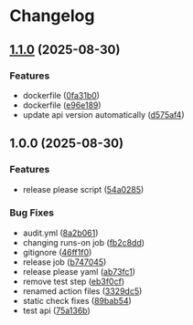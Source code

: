 # Changelog

## [1.1.0](https://github.com/marcosvdn7/gopher-social/compare/v1.0.0...v1.1.0) (2025-08-30)


### Features

* dockerfile ([0fa31b0](https://github.com/marcosvdn7/gopher-social/commit/0fa31b0e88063af172e0e9b2bc489007553aeaf3))
* dockerfile ([e96e189](https://github.com/marcosvdn7/gopher-social/commit/e96e1897dd35fdfa335ff140eab92e312410da90))
* update api version automatically ([d575af4](https://github.com/marcosvdn7/gopher-social/commit/d575af4406616dd013d8cffec2cbc1829ed591e8))

## 1.0.0 (2025-08-30)


### Features

* release please script ([54a0285](https://github.com/marcosvdn7/gopher-social/commit/54a0285b2b6ba5db48fb40ee44a984b4b0900e5f))


### Bug Fixes

* audit.yml ([8a2b061](https://github.com/marcosvdn7/gopher-social/commit/8a2b061ba4d2db6a3de1917857d21ac1fb3ff0c1))
* changing runs-on job ([fb2c8dd](https://github.com/marcosvdn7/gopher-social/commit/fb2c8dde13b4e650f2874d346cb93a16cc06cd39))
* gitignore ([46ff1f0](https://github.com/marcosvdn7/gopher-social/commit/46ff1f08afd98c5f3c9ff931d0690e6f68be41d2))
* release job ([b747045](https://github.com/marcosvdn7/gopher-social/commit/b7470455e443b0a937f1412dea9ac10f4da6bec2))
* release please yaml ([ab73fc1](https://github.com/marcosvdn7/gopher-social/commit/ab73fc115fc63ca10d1955aa7c30300b66169939))
* remove test step ([eb3f0cf](https://github.com/marcosvdn7/gopher-social/commit/eb3f0cf72ca72367087cbeec39cbc9c1617d23cf))
* renamed action files ([3329dc5](https://github.com/marcosvdn7/gopher-social/commit/3329dc53103a258ecfb6c795dfc1380abf151be9))
* static check fixes ([89bab54](https://github.com/marcosvdn7/gopher-social/commit/89bab54979386b578adf707209b2f8e70ed39c6e))
* test api ([75a136b](https://github.com/marcosvdn7/gopher-social/commit/75a136b22b41d412deb6736e3e0d2301b186411a))
